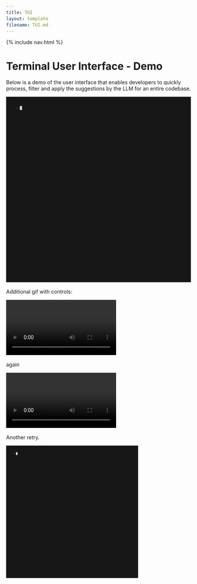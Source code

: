 ```yaml
---
title: TUI
layout: template
filename: TUI.md
--- 
```

<html lang="en">
  <body>
    {% include nav.html %}
    </body>
</html>

# Terminal User Interface - Demo
Below is a demo of the user interface that enables developers to quickly process, filter and apply the suggestions by the LLM for an entire codebase.

![alt-text-1](TUI_demo.gif "TUI")

Additional gif with controls:

<script src="gif-controls.js"></script>

<video controls id="gif-video">
  <source src="TUI_demo.gif" type="video/gif">
  Your browser does not support the video tag.
  <script src="gif-controls.js"></script>
</video>

<script src="gif-controls.js"></script>

again
<html>
  <body>
  <video controls id="gif-video">
  <source src="TUI_demo.gif" type="video/gif">
  Your browser does not support the video tag.
  <script src="gif-controls.js"></script>
</video>
  <script>
  var video = document.getElementById("gif-video");

  document.body.addEventListener("keyup", function(event) {
    if (event.keyCode === 32) { // Spacebar keycode is 32
      if (video.paused) {
        video.play();
      } else {
        video.pause();
      }
    }
  });
</script>

  </body>
</html>



Another retry.
<script type="text/javascript" src="./libgif.js"></script>
<img src="./TUI_demo.gif" rel:animated_src="./TUI_demo.gif"
 width="360" height="360" rel:auto_play="1" rel:rubbable="1" />

<script type="text/javascript">
    $$('img').each(function (img_tag) {
        if (/.*\.gif/.test(img_tag.src)) {
            var rub = new SuperGif({ gif: img_tag } );
            rub.load(function(){
                console.log('oh hey, now the gif is loaded');
            });
        }
    });
</script>

